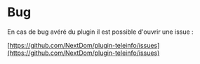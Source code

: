 Bug
===

En cas de bug avéré du plugin il est possible d'ouvrir une issue :

[https://github.com/NextDom/plugin-teleinfo/issues](https://github.com/NextDom/plugin-teleinfo/issues)
